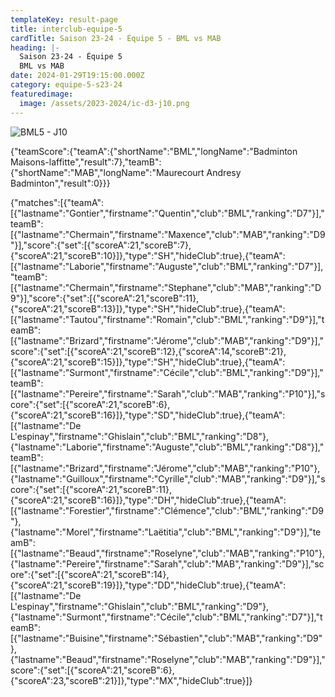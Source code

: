 ```yaml
---
templateKey: result-page
title: interclub-equipe-5
cardTitle: Saison 23-24 - Équipe 5 - BML vs MAB 
heading: |-
  Saison 23-24 - Équipe 5
  BML vs MAB
date: 2024-01-29T19:15:00.000Z
category: equipe-5-s23-24
featuredimage:
  image: /assets/2023-2024/ic-d3-j10.png
---
```

![](/assets/2023-2024/ic-d3-j10.png "BML5 - J10")

<teamscoreboard>{"teamScore":{"teamA":{"shortName":"BML","longName":"Badminton Maisons-laffitte","result":7},"teamB":{"shortName":"MAB","longName":"Maurecourt Andresy Badminton","result":0}}}</teamscoreboard>

<scoreboard>{"matches":[{"teamA":[{"lastname":"Gontier","firstname":"Quentin","club":"BML","ranking":"D7"}],"teamB":[{"lastname":"Chermain","firstname":"Maxence","club":"MAB","ranking":"D9"}],"score":{"set":[{"scoreA":21,"scoreB":7},{"scoreA":21,"scoreB":10}]},"type":"SH","hideClub":true},{"teamA":[{"lastname":"Laborie","firstname":"Auguste","club":"BML","ranking":"D7"}],"teamB":[{"lastname":"Chermain","firstname":"Stephane","club":"MAB","ranking":"D9"}],"score":{"set":[{"scoreA":21,"scoreB":11},{"scoreA":21,"scoreB":13}]},"type":"SH","hideClub":true},{"teamA":[{"lastname":"Tautou","firstname":"Romain","club":"BML","ranking":"D9"}],"teamB":[{"lastname":"Brizard","firstname":"Jérome","club":"MAB","ranking":"D9"}],"score":{"set":[{"scoreA":21,"scoreB":12},{"scoreA":14,"scoreB":21},{"scoreA":21,"scoreB":15}]},"type":"SH","hideClub":true},{"teamA":[{"lastname":"Surmont","firstname":"Cécile","club":"BML","ranking":"D9"}],"teamB":[{"lastname":"Pereire","firstname":"Sarah","club":"MAB","ranking":"P10"}],"score":{"set":[{"scoreA":21,"scoreB":6},{"scoreA":21,"scoreB":16}]},"type":"SD","hideClub":true},{"teamA":[{"lastname":"De L'espinay","firstname":"Ghislain","club":"BML","ranking":"D8"},{"lastname":"Laborie","firstname":"Auguste","club":"BML","ranking":"D8"}],"teamB":[{"lastname":"Brizard","firstname":"Jérome","club":"MAB","ranking":"P10"},{"lastname":"Guilloux","firstname":"Cyrille","club":"MAB","ranking":"D9"}],"score":{"set":[{"scoreA":21,"scoreB":11},{"scoreA":21,"scoreB":16}]},"type":"DH","hideClub":true},{"teamA":[{"lastname":"Forestier","firstname":"Clémence","club":"BML","ranking":"D9"},{"lastname":"Morel","firstname":"Laëtitia","club":"BML","ranking":"D9"}],"teamB":[{"lastname":"Beaud","firstname":"Roselyne","club":"MAB","ranking":"P10"},{"lastname":"Pereire","firstname":"Sarah","club":"MAB","ranking":"D9"}],"score":{"set":[{"scoreA":21,"scoreB":14},{"scoreA":21,"scoreB":19}]},"type":"DD","hideClub":true},{"teamA":[{"lastname":"De L'espinay","firstname":"Ghislain","club":"BML","ranking":"D9"},{"lastname":"Surmont","firstname":"Cécile","club":"BML","ranking":"D7"}],"teamB":[{"lastname":"Buisine","firstname":"Sébastien","club":"MAB","ranking":"D9"},{"lastname":"Beaud","firstname":"Roselyne","club":"MAB","ranking":"D9"}],"score":{"set":[{"scoreA":21,"scoreB":6},{"scoreA":23,"scoreB":21}]},"type":"MX","hideClub":true}]}</scoreboard>